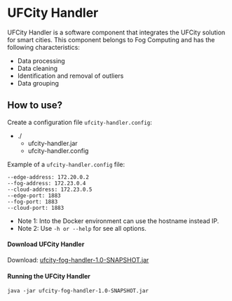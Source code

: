 # UFCity Handler

UFCity Handler is a software component that integrates the UFCity solution for smart cities. This component belongs to Fog Computing and has the following characteristics:

* Data processing
* Data cleaning
* Identification and removal of outliers
* Data grouping

## How to use?
Create a configuration file `ufcity-handler.config`:
- ./
  - ufcity-handler.jar
  - ufcity-handler.config

Example of a `ufcity-handler.config` file:
```
--edge-address: 172.20.0.2
--fog-address: 172.23.0.4
--cloud-address: 172.23.0.5
--edge-port: 1883
--fog-port: 1883
--cloud-port: 1883
```

- Note 1: Into the Docker environment can use the hostname instead IP.
- Note 2: Use `-h or --help` for see all options.

#### Download  UFCity Handler
Download: [ufcity-fog-handler-1.0-SNAPSHOT.jar](build%2Flibs%2Fufcity-fog-handler-1.0-SNAPSHOT.jar)

#### Running the UFCity Handler
`java -jar ufcity-fog-handler-1.0-SNAPSHOT.jar`
